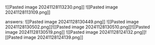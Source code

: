 ![[Pasted image 20241128113230.png]]
![[Pasted image 20241128113109.png]]

answers:
![[Pasted image 20241128130449.png]]
![[Pasted image 20241128130502.png]]![[Pasted image 20241128130510.png]]![[Pasted image 20241128130519.png]]
![[Pasted image 20241128124132.png]]![[Pasted image 20241128124139.png]]